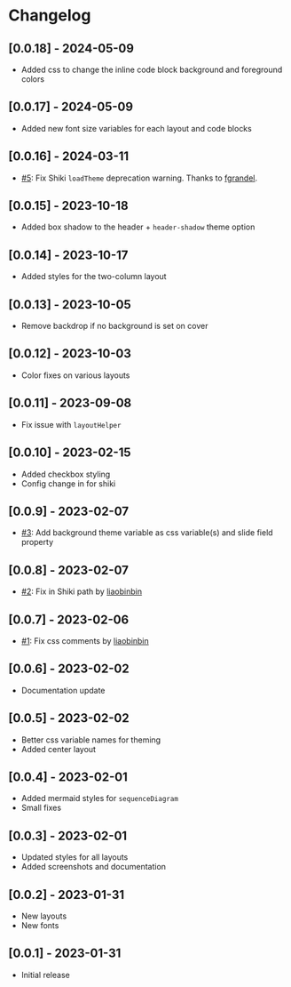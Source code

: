 # Changelog

## [0.0.18] - 2024-05-09

- Added css to change the inline code block background and foreground colors

## [0.0.17] - 2024-05-09

- Added new font size variables for each layout and code blocks

## [0.0.16] - 2024-03-11

- [#5](https://github.com/estruyf/slidev-theme-the-unnamed/pull/5): Fix Shiki `loadTheme` deprecation warning. Thanks to [fgrandel](https://github.com/fgrandel).

## [0.0.15] - 2023-10-18

- Added box shadow to the header + `header-shadow` theme option

## [0.0.14] - 2023-10-17

- Added styles for the two-column layout

## [0.0.13] - 2023-10-05

- Remove backdrop if no background is set on cover

## [0.0.12] - 2023-10-03

- Color fixes on various layouts

## [0.0.11] - 2023-09-08

- Fix issue with `layoutHelper`

## [0.0.10] - 2023-02-15

- Added checkbox styling
- Config change in for shiki

## [0.0.9] - 2023-02-07

- [#3](https://github.com/estruyf/slidev-theme-the-unnamed/issues/3): Add background theme variable as css variable(s) and slide field property

## [0.0.8] - 2023-02-07

- [#2](https://github.com/estruyf/slidev-theme-the-unnamed/pull/2): Fix in Shiki path by [liaobinbin](https://github.com/liaobinbin)

## [0.0.7] - 2023-02-06

- [#1](https://github.com/estruyf/slidev-theme-the-unnamed/pull/1): Fix css comments by [liaobinbin](https://github.com/liaobinbin)

## [0.0.6] - 2023-02-02

- Documentation update

## [0.0.5] - 2023-02-02

- Better css variable names for theming
- Added center layout

## [0.0.4] - 2023-02-01

- Added mermaid styles for `sequenceDiagram`
- Small fixes

## [0.0.3] - 2023-02-01

- Updated styles for all layouts
- Added screenshots and documentation

## [0.0.2] - 2023-01-31

- New layouts
- New fonts

## [0.0.1] - 2023-01-31

- Initial release
